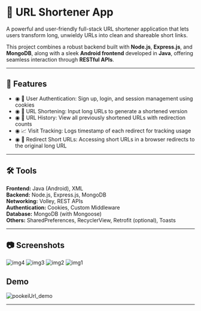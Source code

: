 # 🔗 URL Shortener App

A powerful and user-friendly full-stack URL shortener application that lets users transform long, unwieldy URLs into clean and shareable short links.

This project combines a robust backend built with **Node.js**, **Express.js**, and **MongoDB**, along with a sleek **Android frontend** developed in **Java**, offering seamless interaction through **RESTful APIs**.

---

## 📱 Features

- ◉ 🔐 User Authentication: Sign up, login, and session management using cookies  
- ◉ 🔗 URL Shortening: Input long URLs to generate a shortened version  
- ◉ 📜 URL History: View all previously shortened URLs with redirection counts  
- ◉ 📈 Visit Tracking: Logs timestamp of each redirect for tracking usage  
- ◉ 🔁 Redirect Short URLs: Accessing short URLs in a browser redirects to the original long URL  

---

## 🛠️ Tools

**Frontend:** Java (Android), XML  
**Backend:** Node.js, Express.js, MongoDB  
**Networking:** Volley, REST APIs  
**Authentication:** Cookies, Custom Middleware  
**Database:** MongoDB (with Mongoose)  
**Others:** SharedPreferences, RecyclerView, Retrofit (optional), Toasts  

---

## 📷 Screenshots
![img4](https://github.com/user-attachments/assets/6b042ef3-b4fa-4bfa-9bcc-64f08248794c)
![img3](https://github.com/user-attachments/assets/baebf5a6-16f9-4895-9913-5804ec4f9118)
![img2](https://github.com/user-attachments/assets/63f3a68f-39be-4a03-9b71-68dfaaa9cb33)
![img1](https://github.com/user-attachments/assets/0c2c4ddc-33db-4032-bd49-d6a0f518f1af)

## Demo

![pookeiUrl_demo](https://github.com/user-attachments/assets/7bb5ff6b-ca55-47bc-a0a6-2d63e892fe1e)



---
